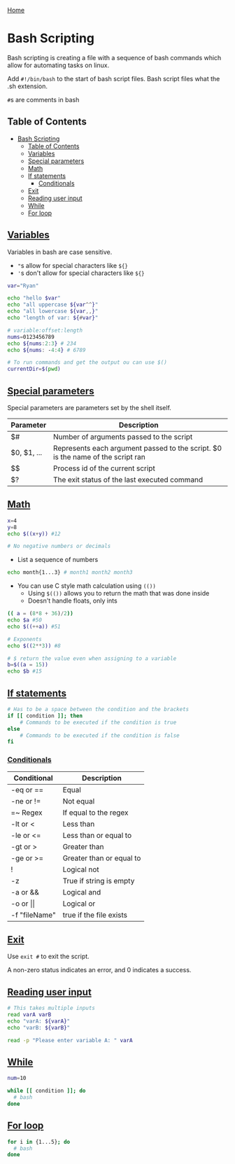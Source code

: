[Home](./README.md)

# Bash Scripting

Bash scripting is creating a file with a sequence of bash commands which allow for automating tasks on linux.

Add `#!/bin/bash` to the start of bash script files. Bash script files what the .sh extension.

`#`s are comments in bash

## Table of Contents

<!-- TOC -->

- [Bash Scripting](#bash-scripting)
  - [Table of Contents](#table-of-contents)
  - [Variables](#variables)
  - [Special parameters](#special-parameters)
  - [Math](#math)
  - [If statements](#if-statements)
    - [Conditionals](#conditionals)
  - [Exit](#exit)
  - [Reading user input](#reading-user-input)
  - [While](#while)
  - [For loop](#for-loop)

<!-- /TOC -->

## [Variables](#table-of-contents)
Variables in bash are case sensitive.

- `"`s allow for special characters like `${}`
- `'`s don't allow for special characters like `${}`

```bash
var="Ryan"

echo "hello $var"
echo "all uppercase ${var^^}"
echo "all lowercase ${var,,}"
echo "length of var: ${#var}"

# variable:offset:length
nums=0123456789
echo ${nums:2:3} # 234
echo ${nums: -4:4} # 6789

# To run commands and get the output ou can use $()
currentDir=$(pwd)
```

## [Special parameters](#table-of-contents)
Special parameters are parameters set by the shell itself.

| Parameter   | Description                                                                     |
|-------------|---------------------------------------------------------------------------------|
| $#          | Number of arguments passed to the script                                        |
| $0, $1, ... | Represents each argument passed to the script. $0 is the name of the script ran |
| $$          | Process id of the current script                                                |
| $?          | The exit status of the last executed command                                    |

## [Math](#table-of-contents)

```bash
x=4
y=8
echo $((x+y)) #12

# No negative numbers or decimals
```

- List a sequence of numbers

```bash
echo month{1...3} # month1 month2 month3
```

- You can use C style math calculation using `(())`
  - Using `$(())` allows you to return the math that was done inside
  - Doesn't handle floats, only ints

```bash
(( a = (8*8 + 36)/2))
echo $a #50
echo $((++a)) #51

# Exponents
echo $((2**3)) #8

# $ return the value even when assigning to a variable
b=$((a = 15))
echo $b #15
```

## [If statements](#table-of-contents)

```bash
# Has to be a space between the condition and the brackets
if [[ condition ]]; then
    # Commands to be executed if the condition is true
else
    # Commands to be executed if the condition is false
fi
```

### [Conditionals](#table-of-contents)

| Conditional   | Description              |
|---------------|--------------------------|
| -eq or ==     | Equal                    |
| -ne or !=     | Not equal                |
| =~ Regex      | If equal to the regex    |
| -lt or \<     | Less than                |
| -le or \<=    | Less than or equal to    |
| -gt or >      | Greater than             |
| -ge or >=     | Greater than or equal to |
| !             | Logical not              |
| -z            | True if string is empty  |
| -a  or &&     | Logical and              |
| -o  or \|\|   | Logical or               |
| -f "fileName" | true if the file exists  |

## [Exit](#table-of-contents)
Use `exit #` to exit the script.

A non-zero status indicates an error, and 0 indicates a success.

## [Reading user input](#table-of-contents)

```bash
# This takes multiple inputs
read varA varB
echo "varA: ${varA}"
echo "varB: ${varB}"

read -p "Please enter variable A: " varA
```

## [While](#table-of-contents)

```bash
num=10

while [[ condition ]]; do
  # bash
done
```

## [For loop](#table-of-contents)

```bash
for i in {1...5}; do
  # bash
done
```
